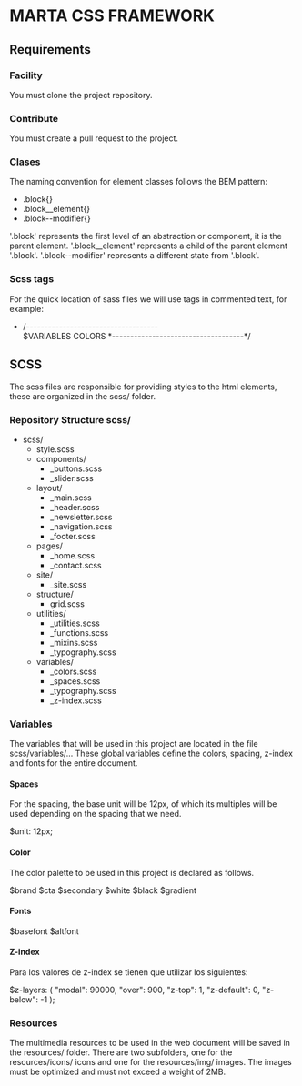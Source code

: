 # **MARTA CSS FRAMEWORK**

## **Requirements**
### **Facility**
You must clone the project repository.
### **Contribute**
You must create a pull request to the project.

### **Clases**

The naming convention for element classes follows the BEM pattern:

- .block{}
- .block__element{}
- .block--modifier{}

'.block' represents the first level of an abstraction or component, it is the parent element.
'.block__element' represents a child of the parent element '.block'.
'.block--modifier' represents a different state from '.block'.



### **Scss tags** 
For the quick location of sass files we will use tags in commented text, for example:

- /*------------------------------------*\
    $VARIABLES COLORS
  \*------------------------------------*/


## **SCSS**

The scss files are responsible for providing styles to the html elements, these are organized in the scss/ folder.

### **Repository Structure scss/**

- scss/
  - style.scss
  - components/
    - _buttons.scss
    - _slider.scss
  - layout/
    - _main.scss
    - _header.scss
    - _newsletter.scss
    - _navigation.scss
    - _footer.scss
  - pages/
    - _home.scss
    - _contact.scss
  - site/
    - _site.scss
  - structure/
    - grid.scss
  - utilities/
    - _utilities.scss
    - _functions.scss
    - _mixins.scss
    - _typography.scss
  - variables/
    - _colors.scss
    - _spaces.scss
    - _typography.scss
    - _z-index.scss

  


### **Variables**

The variables that will be used in this project are located in the file scss/variables/... These global variables define the colors, spacing, z-index and fonts for the entire document.

#### **Spaces**
For the spacing, the base unit will be 12px, of which its multiples will be used depending on the spacing that we need.

$unit: 12px;

#### **Color**

The color palette to be used in this project is declared as follows.

$brand
$cta
$secondary
$white
$black
$gradient


#### **Fonts**

$basefont 
$altfont 

#### **Z-index**
Para los valores de z-index se tienen que utilizar los siguientes:

$z-layers: (
  "modal": 90000,
  "over": 900,
  "z-top":           1,
  "z-default":       0,
  "z-below":        -1
);


### **Resources**

The multimedia resources to be used in the web document will be saved in the resources/ folder. There are two subfolders, one for the resources/icons/ icons and one for the resources/img/ images. The images must be optimized and must not exceed a weight of 2MB.

